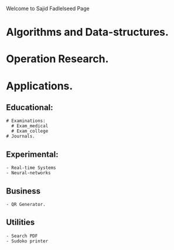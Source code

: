 Welcome to Sajid Fadlelseed Page

# Algorithms and Data-structures.
# Operation Research.
# Applications.
  ## Educational:
    # Examinations:
      # Exam_medical
      # Exam_college
    # Journals.
  ## Experimental:
    - Real-time Systems
    - Neural-networks
  ## Business
    - QR Generator.
  ## Utilities
    - Search PDF
    - Sudoko printer
